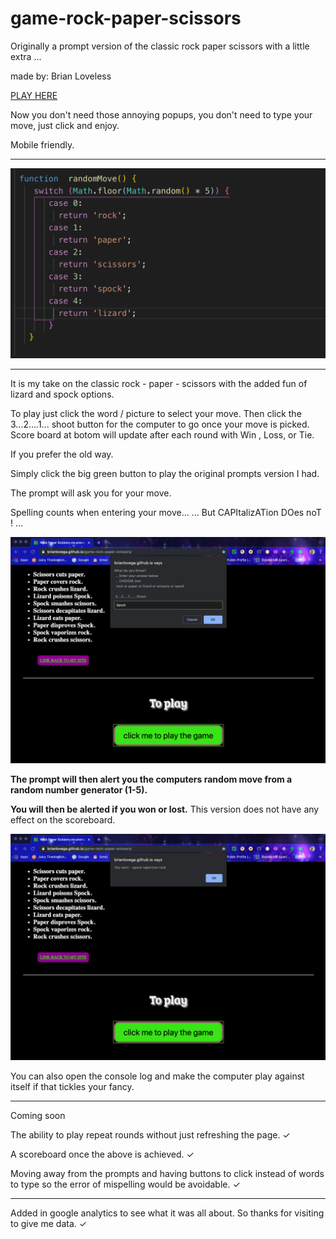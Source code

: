 # game-rock-paper-scissors

Originally a prompt version of the classic rock paper scissors with a little extra ...

made by: Brian Loveless

[PLAY HERE](https://brianlovega.github.io/game-rock-paper-scissors/)

Now you don't need those annoying popups, you don't need to type your move, just click and enjoy.

Mobile friendly.

---

<!-- Picture below of code from game -->

![alt text](https://github.com/BrianLoveGa/game-rock-paper-scissors/blob/master/public/Screen%20Shot%202019-10-13%20at%2010.07.07%20PM%20copy.png "Code snippet frpm game prototype")

---
It is my take on the classic rock - paper - scissors with the added fun of lizard and spock options.

To play just click the word / picture to select your move.
Then click the 3...2....1... shoot button for the computer to go once your move is picked.
Score board at botom will update after each round with Win , Loss, or Tie.

If you prefer the old way.

Simply click the big green button to play the original prompts version I had.

The prompt will ask you for your move.

Spelling counts when entering your move...
... But CAPItalizATion DOes noT ! ...

<!-- Picture below  from game -->
![alt text](https://github.com/BrianLoveGa/game-rock-paper-scissors/blob/master/public/rpsls2.png "Screenshot of game play")

__The prompt will then alert you the computers random move from a random number generator (1-5).__

__You will then be alerted if you won or lost.__
This version does not have any effect on the scoreboard.

<!-- Picture below  from game -->
![alt text](https://github.com/BrianLoveGa/game-rock-paper-scissors/blob/master/public/rpsls1.png "Screenshot of game win")

You can also open the console log and make the computer play against itself if that tickles your fancy.

---

Coming soon

The ability to play repeat rounds without just refreshing the page. ✓

A scoreboard once the above is achieved. ✓

Moving away from the prompts and having buttons to click instead of words to type so the error of mispelling would be avoidable. ✓

---

Added in google analytics to see what it was all about. So thanks for visiting to give me data. ✓
